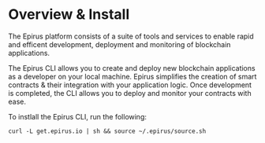 # Overview & Install

The Epirus platform consists of a suite of tools and services to enable rapid and efficent development, deployment and monitoring of blockchain applications.   

The Epirus CLI allows you to create and deploy new blockchain applications as a developer on your local machine. Epirus simplifies the creation of smart contracts & their integration with your application logic. Once development is completed, the CLI allows you to deploy and monitor your contracts with ease.

To instlall the Epirus CLI, run the following:

```
curl -L get.epirus.io | sh && source ~/.epirus/source.sh
```